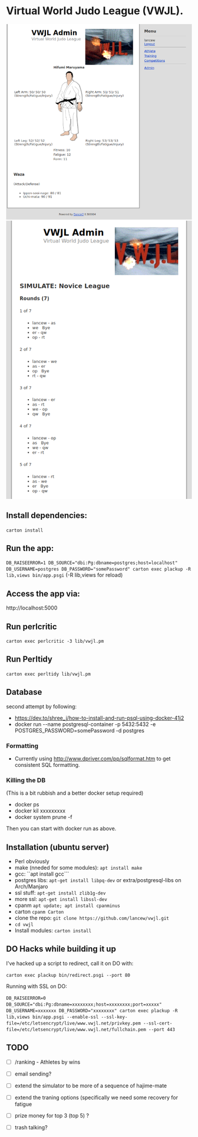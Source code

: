# Virtual World Judo League (VWJL).

![screenshot of athlete view](2020-12-31.png "Screenshot of athlete view")
![screenshot of simulation view](2021-01-03.png "Screenshot of simulation view")


## Install dependencies:
 ```carton install```

## Run the app:
 ```DB_RAISEERROR=1 DB_SOURCE="dbi:Pg:dbname=postgres;host=localhost" DB_USERNAME=postgres DB_PASSWORD="somePassword" carton exec plackup -R lib,views bin/app.psgi``` (-R lib,views for reload)

## Access the app via:
 http://localhost:5000

## Run perlcritic
 ```carton exec perlcritic -3 lib/vwjl.pm```

## Run Perltidy
 ```carton exec perltidy lib/vwjl.pm```


## Database
second attempt by following:
* https://dev.to/shree_j/how-to-install-and-run-psql-using-docker-41j2
* docker run --name postgresql-container -p 5432:5432 -e POSTGRES_PASSWORD=somePassword -d postgres

### Formatting
* Currently using http://www.dpriver.com/pp/sqlformat.htm to get consistent SQL formatting.

### Killing the DB
(This is a bit rubbish and a better docker setup required)

* docker ps
* docker kil xxxxxxxxx
* docker system prune -f

Then you can start with docker run as above.



## Installation (ubuntu server)
* Perl obviously
* make (nneded for some modules): ```apt install make```
* gcc: ``apt install gcc```
* postgres libs: ```apt-get install libpq-dev``` or extra/postgresql-libs on Arch/Manjaro
* ssl stuff: ```apt-get install zlib1g-dev```
* more ssl: ```apt-get install libssl-dev```
* cpanm ```apt update; apt install cpanminus```
* carton ```cpanm Carton```
* clone the repo: ```git clone https://github.com/lancew/vwjl.git```
* ```cd vwjl```
* Install modules: ```carton install```


## DO Hacks while building it up

I've hacked up a script to redirect, call it on DO with:

```carton exec plackup bin/redirect.psgi --port 80```

Running with SSL on DO:

```DB_RAISEERROR=0 DB_SOURCE="dbi:Pg:dbname=xxxxxxxx;host=xxxxxxxx;port=xxxxx" DB_USERNAME=xxxxxxx DB_PASSWORD="xxxxxxxx" carton exec plackup -R lib,views bin/app.psgi --enable-ssl --ssl-key-file=/etc/letsencrypt/live/www.vwjl.net/privkey.pem --ssl-cert-file=/etc/letsencrypt/live/www.vwjl.net/fullchain.pem --port 443```


## TODO

* [ ] /ranking - Athletes by wins
* [ ] email sending?
* [ ] extend the simulator to be more of a sequence of hajime-mate 
* [ ] extend the traning options (specifically we need some recovery for fatigue
* [ ] prize money for top 3 (top 5) ?
* [ ] trash talking?



